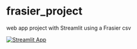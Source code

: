 # frasier_project
web app project with Streamlit using a Frasier csv

[![Streamlit App](https://static.streamlit.io/badges/streamlit_badge_black_white.svg)](https://amrungwaew-frasier-project-frasier-app-a45tnd.streamlitapp.com)
